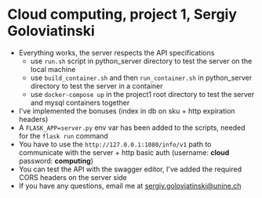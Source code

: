 # Cloud computing, project 1, Sergiy Goloviatinski

- Everything works, the server respects the API specifications
    - use `run.sh` script in python_server directory to test the server on the local machine
    - use `build_container.sh` and then `run_container.sh` in python_server directory to test the server in a container
    - use `docker-compose up` in the project1 root directory to test the server and mysql containers together
- I've implemented the bonuses (index in db on sku + http expiration headers)
- A `FLASK_APP=server.py` env var has been added to the scripts, needed for the `flask run` command
- You have to use the `http://127.0.0.1:1080/info/v1` path to communicate with the server + http basic auth (username: **cloud** password: **computing**)
- You can test the API with the swagger editor, I've added the required CORS headers on the server side
- If you have any questions, email me at sergiy.goloviatinski@unine.ch